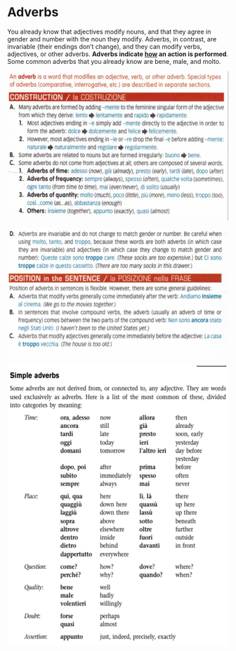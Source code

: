 
# Adverbs

You already know that adjectives modify nouns, and that they agree in
gender and number with the noun they modify. Adverbs, in contrast, are
invariable (their endings don’t change), and they can modify verbs,
adjectives, or other adverbs. **Adverbs indicate <u>how</u> an action is
performed**. Some common adverbs that you already know are bene, male,
and molto.

<img src="./media/image129.png"
style="width:6.32292in;height:3.54167in" />

<img src="./media/image59.png"
style="width:6.39583in;height:3.09375in" />



<img src="./media/image138.png"
style="width:6.53125in;height:6.64583in" />

